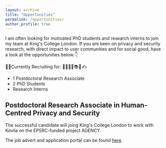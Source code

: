 ```yaml
---
layout: archive
title: "Opportunities"
permalink: /opportunities/
author_profile: true
---
```


I am often looking for motivated PhD students and research interns to join my team at King's College London. 
If you are keen on privacy and security research, with direct impact to user communities and for social good, have a look at the opportunities below.👇

📢🔔Currently Recruiting for: 👩‍🎓🧑‍🎓📚💼✍️
  * 1 Postdoctoral Research Associate
  * 2 PhD Students 
  * Research Interns

## Postdoctoral Research Associate in Human-Centred Privacy and Security 
The successful candidate will joing King's College London to work with Kovila on the EPSRC-funded project AGENCY.

The job advert and application portal can be found [here](https://www.kcl.ac.uk/jobs/076846-post-doctoral-research-associate-in-human-centred-privacy-and-security-fte-flexible).






